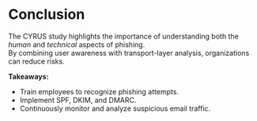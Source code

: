 # Conclusion

The CYRUS study highlights the importance of understanding both the *human* and *technical* aspects of phishing.  
By combining user awareness with transport-layer analysis, organizations can reduce risks.

**Takeaways:**
- Train employees to recognize phishing attempts.
- Implement SPF, DKIM, and DMARC.
- Continuously monitor and analyze suspicious email traffic.
